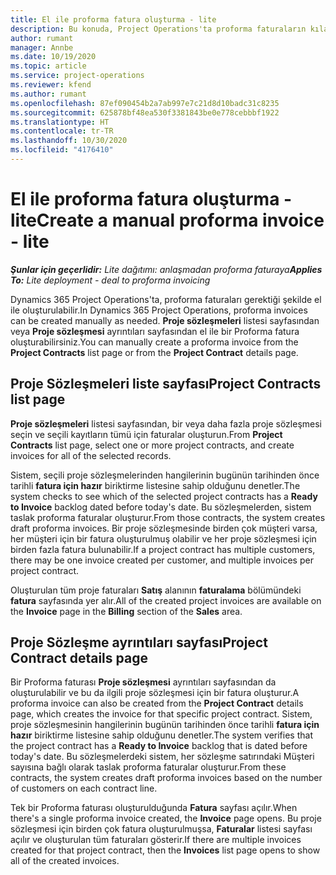 ```yaml
---
title: El ile proforma fatura oluşturma - lite
description: Bu konuda, Project Operations'ta proforma faturaların kılavuzu oluşturma hakkında bilgiler sağlanmaktadır.
author: rumant
manager: Annbe
ms.date: 10/19/2020
ms.topic: article
ms.service: project-operations
ms.reviewer: kfend
ms.author: rumant
ms.openlocfilehash: 87ef090454b2a7ab997e7c21d8d10badc31c8235
ms.sourcegitcommit: 625878bf48ea530f3381843be0e778cebbbf1922
ms.translationtype: HT
ms.contentlocale: tr-TR
ms.lasthandoff: 10/30/2020
ms.locfileid: "4176410"
---
```

# <a name="create-a-manual-proforma-invoice---lite"></a><span data-ttu-id="1aad7-103">El ile proforma fatura oluşturma - lite</span><span class="sxs-lookup"><span data-stu-id="1aad7-103">Create a manual proforma invoice - lite</span></span>

<span data-ttu-id="1aad7-104">_**Şunlar için geçerlidir:** Lite dağıtımı: anlaşmadan proforma faturaya_</span><span class="sxs-lookup"><span data-stu-id="1aad7-104">_**Applies To:** Lite deployment - deal to proforma invoicing_</span></span>

<span data-ttu-id="1aad7-105">Dynamics 365 Project Operations'ta, proforma faturaları gerektiği şekilde el ile oluşturulabilir.</span><span class="sxs-lookup"><span data-stu-id="1aad7-105">In Dynamics 365 Project Operations, proforma invoices can be created manually as needed.</span></span> <span data-ttu-id="1aad7-106">**Proje sözleşmeleri** listesi sayfasından veya **Proje sözleşmesi** ayrıntıları sayfasından el ile bir Proforma fatura oluşturabilirsiniz.</span><span class="sxs-lookup"><span data-stu-id="1aad7-106">You can manually create a proforma invoice from the **Project Contracts** list page or from the **Project Contract** details page.</span></span>

##  <a name="project-contracts-list-page"></a><span data-ttu-id="1aad7-107">Proje Sözleşmeleri liste sayfası</span><span class="sxs-lookup"><span data-stu-id="1aad7-107">Project Contracts list page</span></span>

<span data-ttu-id="1aad7-108">**Proje sözleşmeleri** listesi sayfasından, bir veya daha fazla proje sözleşmesi seçin ve seçili kayıtların tümü için faturalar oluşturun.</span><span class="sxs-lookup"><span data-stu-id="1aad7-108">From **Project Contracts** list page, select one or more project contracts, and create invoices for all of the selected records.</span></span>

<span data-ttu-id="1aad7-109">Sistem, seçili proje sözleşmelerinden hangilerinin bugünün tarihinden önce tarihli **fatura için hazır** biriktirme listesine sahip olduğunu denetler.</span><span class="sxs-lookup"><span data-stu-id="1aad7-109">The system checks to see which of the selected project contracts has a **Ready to Invoice** backlog  dated before today's date.</span></span> <span data-ttu-id="1aad7-110">Bu sözleşmelerden, sistem taslak proforma faturalar oluşturur.</span><span class="sxs-lookup"><span data-stu-id="1aad7-110">From those contracts, the system creates draft proforma invoices.</span></span> <span data-ttu-id="1aad7-111">Bir proje sözleşmesinde birden çok müşteri varsa, her müşteri için bir fatura oluşturulmuş olabilir ve her proje sözleşmesi için birden fazla fatura bulunabilir.</span><span class="sxs-lookup"><span data-stu-id="1aad7-111">If a project contract has multiple customers, there may be one invoice created per customer, and multiple invoices per project contract.</span></span>

<span data-ttu-id="1aad7-112">Oluşturulan tüm proje faturaları **Satış** alanının **faturalama** bölümündeki **fatura** sayfasında yer alır.</span><span class="sxs-lookup"><span data-stu-id="1aad7-112">All of the created project invoices are available on the **Invoice** page in the **Billing** section of the **Sales** area.</span></span>

## <a name="project-contract-details-page"></a><span data-ttu-id="1aad7-113">Proje Sözleşme ayrıntıları sayfası</span><span class="sxs-lookup"><span data-stu-id="1aad7-113">Project Contract details page</span></span>

<span data-ttu-id="1aad7-114">Bir Proforma faturası **Proje sözleşmesi** ayrıntıları sayfasından da oluşturulabilir ve bu da ilgili proje sözleşmesi için bir fatura oluşturur.</span><span class="sxs-lookup"><span data-stu-id="1aad7-114">A proforma invoice can also be created from the **Project Contract** details page, which creates the invoice for that specific project contract.</span></span> <span data-ttu-id="1aad7-115">Sistem, proje sözleşmesinin hangilerinin bugünün tarihinden önce tarihli **fatura için hazır** biriktirme listesine sahip olduğunu denetler.</span><span class="sxs-lookup"><span data-stu-id="1aad7-115">The system verifies that the project contract has a **Ready to Invoice** backlog that is dated before today's date.</span></span> <span data-ttu-id="1aad7-116">Bu sözleşmelerdeki sistem, her sözleşme satırındaki Müşteri sayısına bağlı olarak taslak proforma faturalar oluşturur.</span><span class="sxs-lookup"><span data-stu-id="1aad7-116">From these contracts, the system creates draft proforma invoices based on the number of customers on each contract line.</span></span>

<span data-ttu-id="1aad7-117">Tek bir Proforma faturası oluşturulduğunda **Fatura** sayfası açılır.</span><span class="sxs-lookup"><span data-stu-id="1aad7-117">When there's a single proforma invoice created, the **Invoice** page opens.</span></span> <span data-ttu-id="1aad7-118">Bu proje sözleşmesi için birden çok fatura oluşturulmuşsa, **Faturalar** listesi sayfası açılır ve oluşturulan tüm faturaları gösterir.</span><span class="sxs-lookup"><span data-stu-id="1aad7-118">If there are multiple invoices created for that project contract, then the **Invoices** list page opens to show all of the created invoices.</span></span>
